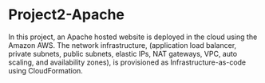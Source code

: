 # Project2-Apache

In this project, an Apache hosted website is deployed in the cloud using the Amazon AWS. The network infrastructure, (application load balancer, private subnets, public subnets, elastic IPs, NAT gateways, VPC, auto scaling, and availability zones), is provisioned as Infrastructure-as-code using CloudFormation. 
